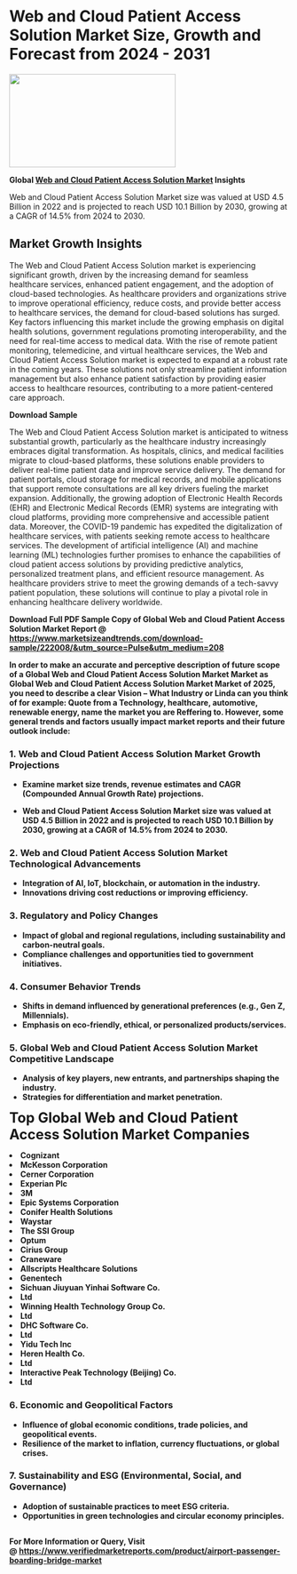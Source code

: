 <H1>Web and Cloud Patient Access Solution Market Size, Growth and Forecast from 2024 - 2031</H1><img class="aligncenter size-medium wp-image-584254" src="https://thirdeyenews.in/wp-content/uploads/2024/09/Global-Market-Research-300x168.jpeg" alt="" width="300" height="168" /><p><strong>Global&nbsp;<a href="https://www.marketsizeandtrends.com/download-sample/222008/&amp;utm_source=Pulse&amp;utm_medium=208">Web and Cloud Patient Access Solution Market</a> Insights</strong></p><p>Web and Cloud Patient Access Solution Market size was valued at USD 4.5 Billion in 2022 and is projected to reach USD 10.1 Billion by 2030, growing at a CAGR of 14.5% from 2024 to 2030.</p><p><h2>Market Growth Insights</h2> <p>The Web and Cloud Patient Access Solution market is experiencing significant growth, driven by the increasing demand for seamless healthcare services, enhanced patient engagement, and the adoption of cloud-based technologies. As healthcare providers and organizations strive to improve operational efficiency, reduce costs, and provide better access to healthcare services, the demand for cloud-based solutions has surged. Key factors influencing this market include the growing emphasis on digital health solutions, government regulations promoting interoperability, and the need for real-time access to medical data. With the rise of remote patient monitoring, telemedicine, and virtual healthcare services, the Web and Cloud Patient Access Solution market is expected to expand at a robust rate in the coming years. These solutions not only streamline patient information management but also enhance patient satisfaction by providing easier access to healthcare resources, contributing to a more patient-centered care approach.</p> <p><strong>Download Sample</strong></p> <p>The Web and Cloud Patient Access Solution market is anticipated to witness substantial growth, particularly as the healthcare industry increasingly embraces digital transformation. As hospitals, clinics, and medical facilities migrate to cloud-based platforms, these solutions enable providers to deliver real-time patient data and improve service delivery. The demand for patient portals, cloud storage for medical records, and mobile applications that support remote consultations are all key drivers fueling the market expansion. Additionally, the growing adoption of Electronic Health Records (EHR) and Electronic Medical Records (EMR) systems are integrating with cloud platforms, providing more comprehensive and accessible patient data. Moreover, the COVID-19 pandemic has expedited the digitalization of healthcare services, with patients seeking remote access to healthcare services. The development of artificial intelligence (AI) and machine learning (ML) technologies further promises to enhance the capabilities of cloud patient access solutions by providing predictive analytics, personalized treatment plans, and efficient resource management. As healthcare providers strive to meet the growing demands of a tech-savvy patient population, these solutions will continue to play a pivotal role in enhancing healthcare delivery worldwide.</p> <p><strong></p><p><span class=""><strong>Download Full PDF Sample Copy of Global Web and Cloud Patient Access Solution Market Report</strong> @ <a href="https://www.marketsizeandtrends.com/download-sample/222008/&amp;utm_source=Pulse&amp;utm_medium=208" target="_blank">https://www.marketsizeandtrends.com/download-sample/222008/&amp;utm_source=Pulse&amp;utm_medium=208</a></span></p><p>In order to make an accurate and perceptive description of future scope of a Global&nbsp;Web and Cloud Patient Access Solution Market Market as Global&nbsp;Web and Cloud Patient Access Solution Market Market of 2025, you need to describe a clear Vision &ndash; What Industry or Linda can you think of for example: Quote from a Technology, healthcare, automotive, renewable energy, name the market you are Reffering to. However, some general trends and factors usually impact market reports and their future outlook include:</p><h3>1.&nbsp;<strong>Web and Cloud Patient Access Solution Market Growth Projections</strong></h3><ul><li>Examine market size trends, revenue estimates and CAGR (Compounded Annual Growth Rate) projections.</li><li><p>Web and Cloud Patient Access Solution Market size was valued at USD 4.5 Billion in 2022 and is projected to reach USD 10.1 Billion by 2030, growing at a CAGR of 14.5% from 2024 to 2030.</p></li></ul><h3>2.&nbsp;<strong>Web and Cloud Patient Access Solution Market Technological Advancements</strong></h3><ul><li>Integration of AI, IoT, blockchain, or automation in the industry.</li><li>Innovations driving cost reductions or improving efficiency.</li></ul><h3>3.&nbsp;<strong>Regulatory and Policy Changes</strong></h3><ul><li>Impact of global and regional regulations, including sustainability and carbon-neutral goals.</li><li>Compliance challenges and opportunities tied to government initiatives.</li></ul><h3>4.&nbsp;<strong>Consumer Behavior Trends</strong></h3><ul><li>Shifts in demand influenced by generational preferences (e.g., Gen Z, Millennials).</li><li>Emphasis on eco-friendly, ethical, or personalized products/services.</li></ul><h3>5.&nbsp;<strong>Global Web and Cloud Patient Access Solution Market Competitive Landscape</strong></h3><ul><li>Analysis of key players, new entrants, and partnerships shaping the industry.</li><li>Strategies for differentiation and market penetration.</li></ul><p data-pm-slice="1 1 []"><span style="color: inherit; font-family: inherit; font-size: 25px;">Top Global Web and Cloud Patient Access Solution Market Companies</span></p><div class="" data-test-id=""><p><li>Cognizant</li><li> McKesson Corporation</li><li> Cerner Corporation</li><li> Experian Plc</li><li> 3M</li><li> Epic Systems Corporation</li><li> Conifer Health Solutions</li><li> Waystar</li><li> The SSI Group</li><li> Optum</li><li> Cirius Group</li><li> Craneware</li><li> Allscripts Healthcare Solutions</li><li> Genentech</li><li> Sichuan Jiuyuan Yinhai Software Co.</li><li>Ltd</li><li> Winning Health Technology Group Co.</li><li>Ltd</li><li> DHC Software Co.</li><li>Ltd</li><li> Yidu Tech Inc</li><li> Heren Health Co.</li><li> Ltd</li><li> Interactive Peak Technology (Beijing) Co.</li><li> Ltd</li></p></div><h3>6.&nbsp;<strong>Economic and Geopolitical Factors</strong></h3><ul><li>Influence of global economic conditions, trade policies, and geopolitical events.</li><li>Resilience of the market to inflation, currency fluctuations, or global crises.</li></ul><h3>7.&nbsp;<strong>Sustainability and ESG (Environmental, Social, and Governance)</strong></h3><ul><li>Adoption of sustainable practices to meet ESG criteria.</li><li>Opportunities in green technologies and circular economy principles.</li></ul><h2><strong style="font-size: 14px;">For More Information or Query, Visit @&nbsp;</strong><a style="background-color: #ffffff; font-size: 14px;" href="https://www.marketsizeandtrends.com/report/web-and-cloud-patient-access-solution-market/" target="_blank">https://www.verifiedmarketreports.com/product/airport-passenger-boarding-bridge-market</a></h2>
